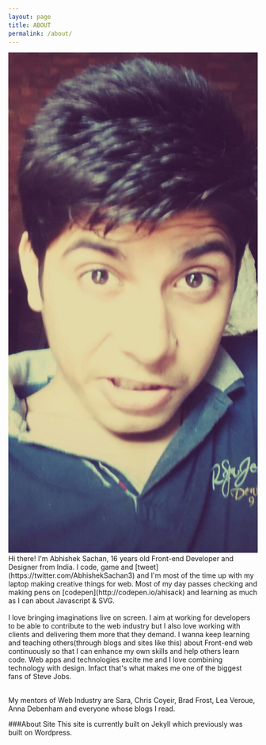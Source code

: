 ```yaml
---
layout: page 
title: ABOUT
permalink: /about/
---
```

<img class="about-pic" src="/img/main.jpg">
Hi there! I'm Abhishek Sachan, 16 years old Front-end Developer and Designer from India. I code, game and [tweet](https://twitter.com/AbhishekSachan3) and I'm most of the time up with my laptop making creative things for web. Most of my day passes checking and making pens on [codepen](http://codepen.io/ahisack) and learning as much as I can about Javascript & SVG. <br/><br/> I love bringing imaginations live on screen. I aim at working for developers to be able to contribute to the web industry but I also love working with clients and delivering them more that they demand.  I wanna keep learning and teaching others(through blogs and sites like this) about Front-end web continuously so that I can enhance my own skills and help others learn code. Web apps and technologies excite me and I love combining technology with design. Infact that's what makes me one of the biggest fans of Steve Jobs.<br/><br/>

My mentors of Web Industry are Sara, Chris Coyeir, Brad Frost, Lea Veroue, Anna Debenham and everyone whose blogs I read.

###About Site
This site is currently built on Jekyll which previously was built on Wordpress.